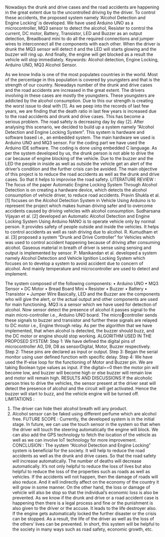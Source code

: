 Nowadays the drunk and drive cases and the road accidents are happening in the great extent 
due to the uncontrolled driving by the driver. To control these accidents, the proposed system 
namely ‘Alcohol Detection and Engine Locking’ is developed. We have used Arduino UNO as 
a microcontroller, MQ3 sensor to detect the alcohol, Resister to control the current, DC motor, 
Battery, Transistor, LED and Buzzer as an output detection, Breadboard mini to do all the 
required connections and jumper wires to interconnect all the components with each other. 
When the driver is drunk the MQ3 sensor will detect it and the LED will starts glowing and the 
buzzer will ring up. And finally, the engine will get blocked as a result the vehicle will stop 
immediately. 
Keywords: Alcohol detection, Engine Locking, Arduino UNO, MQ3 Alcohol Sensor.
 
As we know India is one of the most populates countries in the world. Most of the percentage 
in this population is covered by youngsters and that is the strength of our country. Nowadays 
number of the drunk and drive cases and the road accidents are increased in the great extent. 
The drivers involving in these cases are mostly the youngsters. These youngsters are addicted 
by the alcohol consumption. Due to this our strength is creating the worst issue to deal with
[1]. As we peep into the records of last few years, we are finding that the death ratio in last few 
years is increased due to the road accidents and drunk and drive cases. This has become a
serious problem. The road safety is decreasing day by day [2]. 
After analysing this scenario, we decided to build up a system namely “Alcohol Detection and 
Engine Locking System”. This system is hardware and software based i.e., an embedded 
system. The main hardware we used is Arduino UNO and MQ3 sensor. For the coding part we 
have used the Arduino IDE software. The coding is done using embedded C language. As per 
the system developed by us, the drunk person is not able to drive the car because of engine 
blocking of the vehicle. Due to the buzzer and the LED the people in inside as well as outside 
the vehicle get an alert of the driver’s condition and the further crisis can be avoided. The main 
objective of this project is to reduce the road accidents as well as the drunk and drive cases. So 
that it helps to improvise the road safety.
LITERATURE REVIEW :
The focus of the paper Automatic Engine Locking System Through Alcohol Detection is on 
creating a hardware device, which detects the alcohol consumption of vehicle driver, to reduce
road accidents. Pravin Shukla et al. [1] focuses on the Alcohol Detection System in Vehicle 
Using Arduino is to represent the project which makes human driving safer and to overcome                             
accidents caused by driving vehicles with alcohol consumption. Sudharsana Vijayan et al. [2]
developed an Automatic Alcohol Detection and Engine Locking System Using Arduino 
NANO is to operate vehicle only by normal person. It provides safety of people outside and 
inside the vehicles. It helps to control accidents as well as rash driving due to alcohol. R. 
Kumudham et al. [3] proposed a system “Drunk and Drive Controller” for Vehicles which was 
used to control accident happening because of driving after consuming alcohol. Gaseous 
material in breath of driver is sense using sensing and output is implemented by sensor. P. 
Manikandan et al. developed a system namely Alcohol Detection and Vehicle Ignition 
Locking System which focuses on to develop a system to avoid accident due to concern of 
alcohol. And mainly temperature and microcontroller are used to detect and implement.
 
The system composed of the following components:
• Arduino UNO
• MQ3 Sensor
• DC Motor
• Bread Board Mini
• Resister
• Buzzer
• Battery
• Transistor
• Jumper Wire
Basically, LED and the Buzzer are the components who will give the alert, or the actual output 
and other components are used for main functioning. 
MQ3 is a sensor which we have used for detection of alcohol. Now sensor detect the presence 
of alcohol it passes signal to the main micro-controller i.e., Arduino UNO board. The microcontroller sends these signals to buzzer and transistor and further these signals are relayed to 
DC motor i.e., Engine through relay. As per the algorithm that we have implemented, that when 
alcohol is detected, the buzzer should buzz, and the DC motor or engine should stop working.
ALGORITHM USED IN THE PROPOSED SYSTEM:
Step 1: 
We have defined the digital pins of microcontroller A0, D9, D8 as sensorDigital, Motor, Buzzer 
respectively.
Step 2: 
These pins are declared as input or output.
Step 3:
Began the serial monitor using user defined function with specific delay.
Step 4:
We have used the If-else loop for the functioning of Motor and Buzzer pin. We are taking 
Boolean type values as input. if the digital==0 then the motor pin will become low, and buzzer 
will become high or else buzzer will remain low and motor will remain high.
RESULTS AND DISCUSSIONS
If the alcoholic person tries to drive the vehicles, the sensor present at the driver seat will detect 
the presence of alcohol and the circuit will get activated. Hence the buzzer will start to buzz,
and the vehicle engine will be turned off.
LIMITATIONS :
1) The driver can hide their alcohol breath will any product.
2) Alcohol sensor can be faked using different perfume which are alcohol free.
FUTURE SCOPE :
Currently, the developed system is in the initial stage. In future, we can use the touch sensor in 
the system so that when the driver will touch the steering automatically the engine will block. 
We can also add the GPS technology to fetch the location of the vehicle as well as we can 
involve IoT technology for more improvement. 
CONCLUSION :
The system “Alcohol Detection and Engine Locking” system is beneficial for the society. It 
will help to reduce the road accidents as well as the drunk and drive cases. So that the road 
safety will increase automatically. The number of deaths will decrease automatically. It’s not 
only helpful to reduce the loss of lives but also helpful to reduce the loss of the properties such 
as roads as well as vehicles. If the accidents will not happen, then the damage of roads will also 
reduce. And it will indirectly affect on the economy of the country it will grow in some manner.
On the other hand, the loss or damage of vehicle will also be stop so that the individual’s 
economic loss is also be prevented. As we know if the drunk and drive or a road accident case 
is happening then there is a legal process and fine or the punishment is also given to the driver 
or the accuse. It leads to the life destroyer also. If the engine gets automatically locked the 
further disaster or the crisis can be stopped. As a result, the life of the driver as well as the loss 
of the others’ lives can be prevented. In short, this system will be helpful to the society in many 
ways such as road safety, economic growth, etc.
